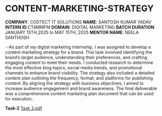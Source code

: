 # CONTENT-MARKETING-STRATEGY

**COMPANY**: CODTECT IT SOLUTIONS
**NAME**: SANTOSH KUMAR YADAV
**INTERN ID**:CT4MMFM
**DOMAIN**: DIGITAL MARKETING
**BATCH DURATION** JANUARY 15TH,2025 to MAY 15TH, 2025
**MENTOR NAME**: NEELA SANTHOSH

--As part of my digital marketing internship, I was assigned to develop a content marketing strategy for a brand. This task involved identifying the brand’s target audience, understanding their preferences, and crafting engaging content to meet their needs. I conducted research to determine the most effective blog topics, social media trends, and promotional channels to enhance brand visibility. The strategy also included a detailed content plan outlining the frequency, format, and platforms for publishing content. By aligning the strategy with business objectives, I aimed to increase audience engagement and brand awareness. The final deliverable was a comprehensive content marketing plan document that can be used for execution.

**Task-2**
[Task 2.pdf](https://github.com/user-attachments/files/18967855/Task.2.pdf)
